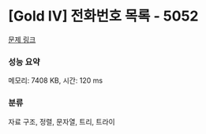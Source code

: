 # [Gold IV] 전화번호 목록 - 5052 

[문제 링크](https://www.acmicpc.net/problem/5052) 

### 성능 요약

메모리: 7408 KB, 시간: 120 ms

### 분류

자료 구조, 정렬, 문자열, 트리, 트라이
